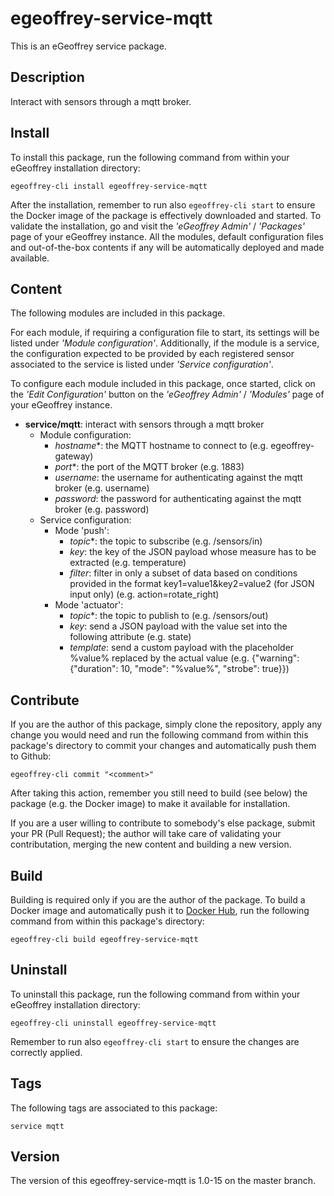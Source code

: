 # egeoffrey-service-mqtt

This is an eGeoffrey service package.

## Description

Interact with sensors through a mqtt broker.

## Install

To install this package, run the following command from within your eGeoffrey installation directory:
```
egeoffrey-cli install egeoffrey-service-mqtt
```
After the installation, remember to run also `egeoffrey-cli start` to ensure the Docker image of the package is effectively downloaded and started.
To validate the installation, go and visit the *'eGeoffrey Admin'* / *'Packages'* page of your eGeoffrey instance. All the modules, default configuration files and out-of-the-box contents if any will be automatically deployed and made available.
## Content

The following modules are included in this package.

For each module, if requiring a configuration file to start, its settings will be listed under *'Module configuration'*. Additionally, if the module is a service, the configuration expected to be provided by each registered sensor associated to the service is listed under *'Service configuration'*.

To configure each module included in this package, once started, click on the *'Edit Configuration'* button on the *'eGeoffrey Admin'* / *'Modules'* page of your eGeoffrey instance.
- **service/mqtt**: interact with sensors through a mqtt broker
  - Module configuration:
    - *hostname**: the MQTT hostname to connect to (e.g. egeoffrey-gateway)
    - *port**: the port of the MQTT broker (e.g. 1883)
    - *username*: the username for authenticating against the mqtt broker (e.g. username)
    - *password*: the password for authenticating against the mqtt broker (e.g. password)
  - Service configuration:
    - Mode 'push':
      - *topic**: the topic to subscribe (e.g. /sensors/in)
      - *key*: the key of the JSON payload whose measure has to be extracted (e.g. temperature)
      - *filter*: filter in only a subset of data based on conditions provided in the format key1=value1&key2=value2 (for JSON input only) (e.g. action=rotate_right)
    - Mode 'actuator':
      - *topic**: the topic to publish to (e.g. /sensors/out)
      - *key*: send a JSON payload with the value set into the following attribute (e.g. state)
      - *template*: send a custom payload with the placeholder %value% replaced by the actual value (e.g. {"warning": {"duration": 10, "mode": "%value%", "strobe": true}})

## Contribute

If you are the author of this package, simply clone the repository, apply any change you would need and run the following command from within this package's directory to commit your changes and automatically push them to Github:
```
egeoffrey-cli commit "<comment>"
```
After taking this action, remember you still need to build (see below) the package (e.g. the Docker image) to make it available for installation.

If you are a user willing to contribute to somebody's else package, submit your PR (Pull Request); the author will take care of validating your contributation, merging the new content and building a new version.

## Build

Building is required only if you are the author of the package. To build a Docker image and automatically push it to [Docker Hub](https://hub.docker.com/r/egeoffrey/egeoffrey-service-mqtt), run the following command from within this package's directory:
```
egeoffrey-cli build egeoffrey-service-mqtt
```

## Uninstall

To uninstall this package, run the following command from within your eGeoffrey installation directory:
```
egeoffrey-cli uninstall egeoffrey-service-mqtt
```
Remember to run also `egeoffrey-cli start` to ensure the changes are correctly applied.
## Tags

The following tags are associated to this package:
```
service mqtt
```

## Version

The version of this egeoffrey-service-mqtt is 1.0-15 on the master branch.
